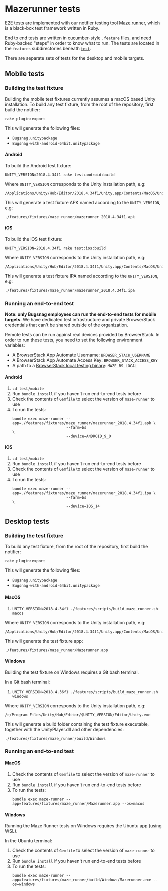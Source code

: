 # Mazerunner tests

E2E tests are implemented with our notifier testing tool [Maze runner](https://github.com/bugsnag/maze-runner), 
which is a black-box test framework written in Ruby.

End to end tests are written in cucumber-style `.feature` files, and need Ruby-backed "steps" in order to know what 
to run. The tests are located in the `features` subdirectories beneath [`test`](/test/).

There are separate sets of tests for the desktop and mobile targets.  

## Mobile tests

### Building the test fixture

Building the mobile test fixtures currently assumes a macOS based Unity installation.  To build any test fixture, 
from the root of the repository, first build the notifier:
```
rake plugin:export
```
This will generate the following files:
* `Bugsnag.unitypackage`
* `Bugsnag-with-android-64bit.unitypackage`

#### Android

To build the Android test fixture:
```
UNITY_VERSION=2018.4.34f1 rake test:android:build
```
Where `UNITY_VERSION` corresponds to the Unity installation path, e.g:
```
/Applications/Unity/Hub/Editor/2018.4.34f1/Unity.app/Contents/MacOS/Unity
```

This will generate a test fixture APK named according to the `UNITY_VERSION`, e.g:
```
./features/fixtures/maze_runner/mazerunner_2018.4.34f1.apk
```

#### iOS

To build the iOS test fixture:
```
UNITY_VERSION=2018.4.34f1 rake test:ios:build
```
Where `UNITY_VERSION` corresponds to the Unity installation path, e.g:
```
/Applications/Unity/Hub/Editor/2018.4.34f1/Unity.app/Contents/MacOS/Unity
```

This will generate a test fixture IPA named according to the `UNITY_VERSION`, e.g:
```
./features/fixtures/maze_runner/mazerunner_2018.4.34f1.ipa
```

### Running an end-to-end test

__Note: only Bugsnag employees can run the end-to-end tests for mobile targets.__ We have dedicated test infrastructure 
and private BrowserStack credentials that can't be shared outside of the organization.

Remote tests can be run against real devices provided by BrowserStack. In order to run these tests, you need to set 
the following environment variables:

- A BrowserStack App Automate Username: `BROWSER_STACK_USERNAME`
- A BrowserStack App Automate Access Key: `BROWSER_STACK_ACCESS_KEY`
- A path to a [BrowserStack local testing binary](https://www.browserstack.com/local-testing/app-automate): `MAZE_BS_LOCAL`

#### Android

1. `cd test/mobile`
1. Run `bundle install` if you haven't run end-to-end tests before
1. Check the contents of `Gemfile` to select the version of `maze-runner` to use
1. To run the tests:
    ```shell script
    bundle exec maze-runner --app=./features/fixtures/maze_runner/mazerunner_2018.4.34f1.apk \
                            --farm=bs                                                        \
                            --device=ANDROID_9_0
    ```

#### iOS

1. `cd test/mobile`
1. Run `bundle install` if you haven't run end-to-end tests before
1. Check the contents of `Gemfile` to select the version of `maze-runner` to use
1. To run the tests:
    ```shell script
    bundle exec maze-runner --app=./features/fixtures/maze_runner/mazerunner_2018.4.34f1.ipa \
                            --farm=bs                                                        \
                            --device=IOS_14
    ```

## Desktop tests

### Building the test fixture

To build any test fixture, from the root of the repository, first build the notifier:
```
rake plugin:export
```
This will generate the following files:
* `Bugsnag.unitypackage`
* `Bugsnag-with-android-64bit.unitypackage`

#### MacOS

1. `UNITY_VERSION=2018.4.34f1 ./features/scripts/build_maze_runner.sh macos`

Where `UNITY_VERSION` corresponds to the Unity installation path, e.g:
```
/Applications/Unity/Hub/Editor/2018.4.34f1/Unity.app/Contents/MacOS/Unity
```

This will generate the test fixture app:
```
./features/fixtures/maze_runner/Mazerunner.app
```

#### Windows

Building the test fixture on Windows requires a Git bash terminal.

In a Git bash terminal:
1. `UNITY_VERSION=2018.4.36f1 ./features/scripts/build_maze_runner.sh windows`

Where `UNITY_VERSION` corresponds to the Unity installation path, e.g:
```
/c/Program Files/Unity/Hub/Editor/$UNITY_VERSION/Editor/Unity.exe
```

This will generate a build folder containing the test fixture executable, together with the UnityPlayer.dll and other
dependencies:
```
./features/fixtures/maze_runner/build/Windows
```

### Running an end-to-end test

#### MacOS

1. Check the contents of `Gemfile` to select the version of `maze-runner` to use
1. Run `bundle install` if you haven't run end-to-end tests before
1. To run the tests:
    ```shell script
    bundle exec maze-runner --app=features/fixtures/maze_runner/Mazerunner.app --os=macos
    ```

#### Windows

Running the Maze Runner tests on Windows requires the Ubuntu app (using WSL).

In the Ubuntu terminal:
1. Check the contents of `Gemfile` to select the version of `maze-runner` to use
1. Run `bundle install` if you haven't run end-to-end tests before
1. To run the tests:
    ```shell script
    bundle exec maze-runner --app=features/fixtures/maze_runner/build/Windows/Mazerunner.exe --os=windows
    ```
